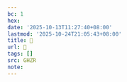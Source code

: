 ```yaml
---
bc: 1
hex:
date: '2025-10-13T11:27:40+08:00'
lastmod: '2025-10-24T21:05:43+08:00'
title: 󰙊
url: 󰙊
tags: []
src: GHZR
note:
---
```

